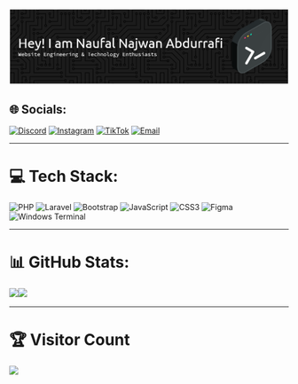 ![Naufal Najwan Abdurrafi](github-header-banner.png)

## 🌐 Socials:
[![Discord](https://img.shields.io/badge/Discord-%237289DA.svg?logo=discord&logoColor=white)](https://discord.gg/785856102025396254) 
[![Instagram](https://img.shields.io/badge/Instagram-%23E4405F.svg?logo=Instagram&logoColor=white)](https://instagram.com/naufalnjwn__) 
[![TikTok](https://img.shields.io/badge/TikTok-%23000000.svg?logo=TikTok&logoColor=white)](https://tiktok.com/@.wanafi) 
[![Email](https://img.shields.io/badge/Email-D14836?logo=gmail&logoColor=white)](mailto:wanafijuya@gmail.com) 

---

# 💻 Tech Stack:
![PHP](https://img.shields.io/badge/php-%23777BB4.svg?style=for-the-badge&logo=php&logoColor=white)
![Laravel](https://img.shields.io/badge/laravel-%23FF2D20.svg?style=for-the-badge&logo=laravel&logoColor=white)
![Bootstrap](https://img.shields.io/badge/bootstrap-%23563D7C.svg?style=for-the-badge&logo=bootstrap&logoColor=white)
![JavaScript](https://img.shields.io/badge/javascript-%23323330.svg?style=for-the-badge&logo=javascript&logoColor=%23F7DF1E)
![CSS3](https://img.shields.io/badge/css3-%231572B6.svg?style=for-the-badge&logo=css3&logoColor=white)
![Figma](https://img.shields.io/badge/figma-%23F24E1E.svg?style=for-the-badge&logo=figma&logoColor=white)
![Windows Terminal](https://img.shields.io/badge/Windows%20Terminal-%234D4D4D.svg?style=for-the-badge&logo=windows-terminal&logoColor=white)

---

# 📊 GitHub Stats:
<!-- Streak -->
![](https://nirzak-streak-stats.vercel.app/?user=Wanafi&theme=dark&hide_border=false)![](https://github-readme-stats.vercel.app/api/top-langs/?username=Wanafi&theme=dark&hide_border=false&layout=compact&count_private=true&cache_seconds=60)

---

# 🏆 Visitor Count
[![](https://visitcount.itsvg.in/api?id=Wanafi&icon=0&color=0)](https://visitcount.itsvg.in)

